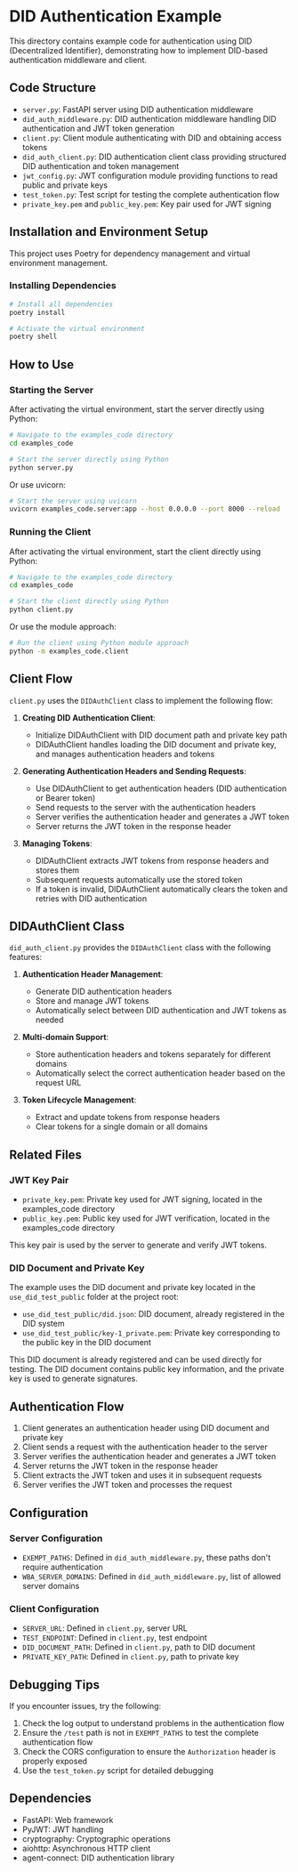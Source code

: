 # DID Authentication Example

This directory contains example code for authentication using DID (Decentralized Identifier), demonstrating how to implement DID-based authentication middleware and client.

## Code Structure

- `server.py`: FastAPI server using DID authentication middleware
- `did_auth_middleware.py`: DID authentication middleware handling DID authentication and JWT token generation
- `client.py`: Client module authenticating with DID and obtaining access tokens
- `did_auth_client.py`: DID authentication client class providing structured DID authentication and token management
- `jwt_config.py`: JWT configuration module providing functions to read public and private keys
- `test_token.py`: Test script for testing the complete authentication flow
- `private_key.pem` and `public_key.pem`: Key pair used for JWT signing

## Installation and Environment Setup

This project uses Poetry for dependency management and virtual environment management.

### Installing Dependencies

```bash
# Install all dependencies
poetry install

# Activate the virtual environment
poetry shell
```

## How to Use

### Starting the Server

After activating the virtual environment, start the server directly using Python:

```bash
# Navigate to the examples_code directory
cd examples_code

# Start the server directly using Python
python server.py
```

Or use uvicorn:

```bash
# Start the server using uvicorn
uvicorn examples_code.server:app --host 0.0.0.0 --port 8000 --reload
```

### Running the Client

After activating the virtual environment, start the client directly using Python:

```bash
# Navigate to the examples_code directory
cd examples_code

# Start the client directly using Python
python client.py
```

Or use the module approach:

```bash
# Run the client using Python module approach
python -m examples_code.client
```

## Client Flow

`client.py` uses the `DIDAuthClient` class to implement the following flow:

1. **Creating DID Authentication Client**:
   - Initialize DIDAuthClient with DID document path and private key path
   - DIDAuthClient handles loading the DID document and private key, and manages authentication headers and tokens

2. **Generating Authentication Headers and Sending Requests**:
   - Use DIDAuthClient to get authentication headers (DID authentication or Bearer token)
   - Send requests to the server with the authentication headers
   - Server verifies the authentication header and generates a JWT token
   - Server returns the JWT token in the response header

3. **Managing Tokens**:
   - DIDAuthClient extracts JWT tokens from response headers and stores them
   - Subsequent requests automatically use the stored token
   - If a token is invalid, DIDAuthClient automatically clears the token and retries with DID authentication

## DIDAuthClient Class

`did_auth_client.py` provides the `DIDAuthClient` class with the following features:

1. **Authentication Header Management**:
   - Generate DID authentication headers
   - Store and manage JWT tokens
   - Automatically select between DID authentication and JWT tokens as needed

2. **Multi-domain Support**:
   - Store authentication headers and tokens separately for different domains
   - Automatically select the correct authentication header based on the request URL

3. **Token Lifecycle Management**:
   - Extract and update tokens from response headers
   - Clear tokens for a single domain or all domains

## Related Files

### JWT Key Pair

- `private_key.pem`: Private key used for JWT signing, located in the examples_code directory
- `public_key.pem`: Public key used for JWT verification, located in the examples_code directory

This key pair is used by the server to generate and verify JWT tokens.

### DID Document and Private Key

The example uses the DID document and private key located in the `use_did_test_public` folder at the project root:

- `use_did_test_public/did.json`: DID document, already registered in the DID system
- `use_did_test_public/key-1_private.pem`: Private key corresponding to the public key in the DID document

This DID document is already registered and can be used directly for testing. The DID document contains public key information, and the private key is used to generate signatures.

## Authentication Flow

1. Client generates an authentication header using DID document and private key
2. Client sends a request with the authentication header to the server
3. Server verifies the authentication header and generates a JWT token
4. Server returns the JWT token in the response header
5. Client extracts the JWT token and uses it in subsequent requests
6. Server verifies the JWT token and processes the request

## Configuration

### Server Configuration

- `EXEMPT_PATHS`: Defined in `did_auth_middleware.py`, these paths don't require authentication
- `WBA_SERVER_DOMAINS`: Defined in `did_auth_middleware.py`, list of allowed server domains

### Client Configuration

- `SERVER_URL`: Defined in `client.py`, server URL
- `TEST_ENDPOINT`: Defined in `client.py`, test endpoint
- `DID_DOCUMENT_PATH`: Defined in `client.py`, path to DID document
- `PRIVATE_KEY_PATH`: Defined in `client.py`, path to private key

## Debugging Tips

If you encounter issues, try the following:

1. Check the log output to understand problems in the authentication flow
2. Ensure the `/test` path is not in `EXEMPT_PATHS` to test the complete authentication flow
3. Check the CORS configuration to ensure the `Authorization` header is properly exposed
4. Use the `test_token.py` script for detailed debugging

## Dependencies

- FastAPI: Web framework
- PyJWT: JWT handling
- cryptography: Cryptographic operations
- aiohttp: Asynchronous HTTP client
- agent-connect: DID authentication library 